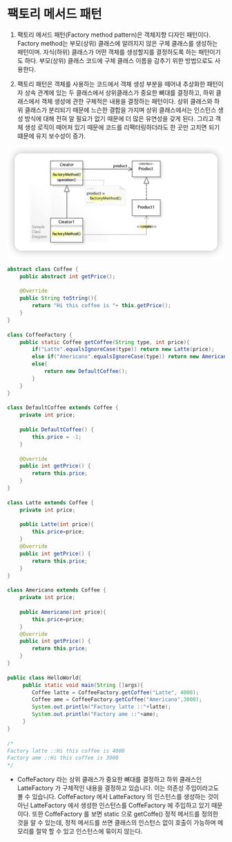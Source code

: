 # 팩토리 메서드 패턴
1. 팩토리 메서드 패턴(Factory method pattern)은 객체지향 디자인 패턴이다. Factory method는 부모(상위) 클래스에 알려지지 않은 구체 클래스를 생성하는 패턴이며. 자식(하위) 클래스가 어떤 객체를 생성할지를 결정하도록 하는 패턴이기도 하다. 부모(상위) 클래스 코드에 구체 클래스 이름을 감추기 위한 방법으로도 사용한다.

2. 팩토리 패턴은 객체를 사용하는 코드에서 객체 생성 부분을 떼어내 추상화한 패턴이자 상속 관계에 있는 두 클래스에서 상위클래스가 중요한 뼈대를 결정하고, 하위 클래스에서 
객체 생성에 관한 구체적은 내용을 결정하는 패턴이다. 상위 클래스와 하위 클래스가 분리되기 때문에 느슨한 결합을 가지며 상위 클래스에서는 인스턴스 생성 방식에 대해 전혀 알 필요가 없기 때문에
더 많은 유연성을 갖게 된다. 그리고 객체 생성 로직이 떼어져 있기 때문에 코드를 리팩터링하더라도 한 곳만 고치면 되기 떄문에 유지 보수성이 증가.

![factorymethodpattern](https://github.com/jun111haha/TIL/blob/main/img/factory_method_pattern.png)

```java
abstract class Coffee { 
    public abstract int getPrice(); 
    
    @Override
    public String toString(){
        return "Hi this coffee is "+ this.getPrice();
    }
}

class CoffeeFactory { 
    public static Coffee getCoffee(String type, int price){
        if("Latte".equalsIgnoreCase(type)) return new Latte(price);
        else if("Americano".equalsIgnoreCase(type)) return new Americano(price);
        else{
            return new DefaultCoffee();
        } 
    }
}

class DefaultCoffee extends Coffee {
    private int price;

    public DefaultCoffee() {
        this.price = -1;
    }

    @Override
    public int getPrice() {
        return this.price;
    }
}

class Latte extends Coffee { 
    private int price; 
    
    public Latte(int price){
        this.price=price; 
    }
    @Override
    public int getPrice() {
        return this.price;
    } 
}

class Americano extends Coffee { 
    private int price; 
    
    public Americano(int price){
        this.price=price; 
    }
    @Override
    public int getPrice() {
        return this.price;
    } 
} 

public class HelloWorld{ 
     public static void main(String []args){ 
        Coffee latte = CoffeeFactory.getCoffee("Latte", 4000);
        Coffee ame = CoffeeFactory.getCoffee("Americano",3000); 
        System.out.println("Factory latte ::"+latte);
        System.out.println("Factory ame ::"+ame); 
     }
} 

/*
Factory latte ::Hi this coffee is 4000
Factory ame ::Hi this coffee is 3000
*/

```
- CoffeFactory 라는 상위 클래스가 중요한 뼈대를 결정하고 하위 클래스인 LatteFactory 가 구체적인 내용을 결정하고 있습니다. 이는 의존성 주입이라고도 볼 수 있습니다.
CoffeFactory 에서 LatteFactory 의 인스턴스를 생성하는 것이 아닌 LatteFactory 에서 생성한 인스턴스를 CoffeFactory 에 주입하고 있기 때문이다.
또한 CoffeFactory 를 보면 static 으로 getCoffe() 정적 메서드를 정의한 것을 알 수 있는데, 정적 메서드를 쓰면 클래스의 인스턴스 없이 호출이 가능하며
메모리를 절약 할 수 있고 인스턴스에 묶이지 않는다. 
